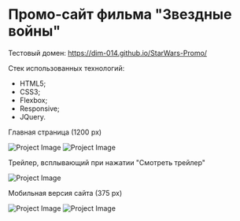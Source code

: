 # Промо-сайт фильма "Звездные войны"

Тестовый домен: https://dim-014.github.io/StarWars-Promo/

Стек использованных технологий:
- HTML5;
- CSS3;
- Flexbox;
- Responsive;
- JQuery.

Главная страница (1200 px)

![Project Image](https://github.com/dim-014/dim-014.github.io/raw/master/homepage-1.png)
![Project Image](https://github.com/dim-014/dim-014.github.io/raw/master/homepage-2.png)

Трейлер, всплывающий при нажатии "Смотреть трейлер"

![Project Image](https://github.com/dim-014/dim-014.github.io/raw/master/popup-video.png)

Мобильная версия сайта (375 px)

![Project Image](https://github.com/dim-014/dim-014.github.io/raw/master/mobile-version-1.png)
![Project Image](https://github.com/dim-014/dim-014.github.io/raw/master/mobile-version-2.png)
